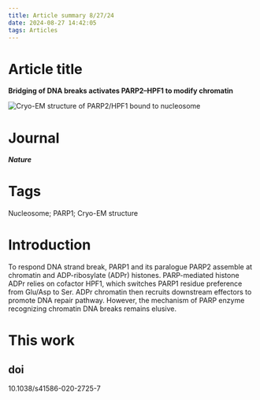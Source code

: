 ```yaml
---
title: Article summary 8/27/24
date: 2024-08-27 14:42:05
tags: Articles
---
```


# Article title

**Bridging of DNA breaks activates PARP2–HPF1  to modify chromatin**

![Cryo-EM structure of PARP2/HPF1 bound to nucleosome](image-20240827144403556.png)

# Journal

***Nature***

# Tags

Nucleosome; PARP1; Cryo-EM structure

<!--more-->

# Introduction

To respond DNA strand break, PARP1 and its paralogue PARP2 assemble at chromatin and ADP-ribosylate (ADPr) histones. PARP-mediated histone ADPr relies on cofactor HPF1, which switches PARP1 residue preference from Glu/Asp to Ser. ADPr chromatin then recruits downstream effectors to promote DNA repair pathway. However, the mechanism of PARP enzyme recognizing chromatin DNA breaks remains elusive. 

# This work



## doi

10.1038/s41586-020-2725-7
